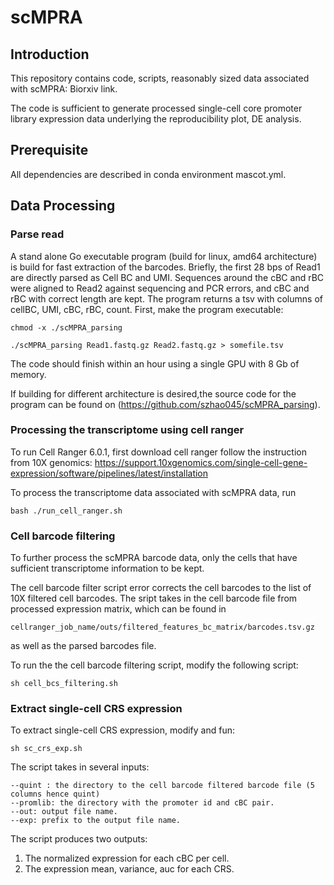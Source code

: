 # scMPRA

## Introduction

This repository contains code, scripts, reasonably sized data associated with scMPRA: Biorxiv link. 

The code is sufficient to generate processed single-cell core promoter library expression data underlying the reproducibility plot, DE analysis.

## Prerequisite 
All dependencies are described in conda environment mascot.yml. 

## Data Processing 

### Parse read 
A stand alone Go executable program (build for linux, amd64 architecture) is build for fast extraction of the barcodes. Briefly, the first 28 bps of Read1 are directly parsed as Cell BC and UMI. Sequences around the cBC and rBC were aligned to Read2 against sequencing and PCR errors, and cBC and rBC with correct length are kept. The program returns a tsv with columns of cellBC, UMI, cBC, rBC, count. 
First, make the program executable:

```
chmod -x ./scMPRA_parsing
```

```
./scMPRA_parsing Read1.fastq.gz Read2.fastq.gz > somefile.tsv
```

The code should finish within an hour using a single GPU with 8 Gb of memory. 

If building for different architecture is desired,the source code for the program can be found on (https://github.com/szhao045/scMPRA_parsing). 

### Processing the transcriptome using cell ranger

To run Cell Ranger 6.0.1, first download cell ranger follow the instruction from 10X genomics:
https://support.10xgenomics.com/single-cell-gene-expression/software/pipelines/latest/installation

To process the transcriptome data associated with scMPRA data, run

```
bash ./run_cell_ranger.sh
```

### Cell barcode filtering 

To further process the scMPRA barcode data, only the cells that have sufficient transcriptome information to be kept. 

The cell barcode filter script error corrects the cell barcodes to the list of 10X filtered cell barcodes. The sript takes in the cell barcode file from processed expression matrix, which can be found in 

```
cellranger_job_name/outs/filtered_features_bc_matrix/barcodes.tsv.gz
```

as well as the parsed barcodes file.

To run the the cell barcode filtering script, modify the following script:

```
sh cell_bcs_filtering.sh
```

### Extract single-cell CRS expression

To extract single-cell CRS expression, modify and fun:

```
sh sc_crs_exp.sh
```

The script takes in several inputs:

```
--quint : the directory to the cell barcode filtered barcode file (5 columns hence quint)
--promlib: the directory with the promoter id and cBC pair.
--out: output file name.
--exp: prefix to the output file name.
```

The script produces two outputs:
1. The normalized expression for each cBC per cell.
2. The expression mean, variance, auc for each CRS. 


